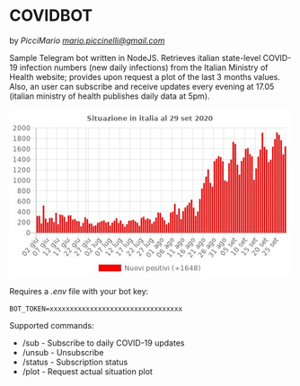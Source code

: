 # COVIDBOT
by *PicciMario <mario.piccinelli@gmail.com>*

Sample Telegram bot written in NodeJS. Retrieves italian state-level COVID-19 infection numbers (new daily infections) from the Italian Ministry of Health website; provides upon request a plot of the last 3 months values. Also, an user can subscribe and receive updates every evening at 17.05 (italian ministry of health publishes daily data at 5pm).

![Sample plot](/sampleplot.jpg)

Requires a *.env* file with your bot key:

```
BOT_TOKEN=xxxxxxxxxxxxxxxxxxxxxxxxxxxxxxxxx
```

Supported commands:
- /sub - Subscribe to daily COVID-19 updates
- /unsub - Unsubscribe
- /status - Subscription status
- /plot - Request actual situation plot